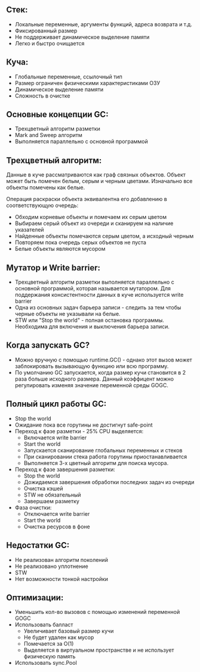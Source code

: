 ## Стек:
- Локальные переменные, аргументы функций, адреса возврата и т.д.
- Фиксированный размер
- Не поддерживает динамическое выделение памяти
- Легко и быстро очищается

## Куча:
- Глобальные переменные, ссылочный тип
- Размер ограничен физическими характеристиками ОЗУ
- Динамическое выделение памяти
- Сложность в очистке

## Основные концепции GC:
- Трехцветный алгоритм разметки
- Mark and Sweep алгоритм
- Выполняется параллельно с основной программой

## Трехцветный алгоритм:

Данные в куче рассматриваются как граф связных объектов. Объект может быть помечен белым, серым  и черным цветами. Изначально все объекты помечены как белые.

Операция раскраски объекта эквивалентна его добавлению в соответствующую очередь:
- Обходим корневые объекты и помечаем их серым цветом
- Выбираем серый объект из очереди и сканируем на наличие указателей
- Найденные объекты помечаются серым цветом, а исходный черным
- Повторяем пока очередь серых объектов не пуста
- Белые объекты являются мусором


## Мутатор и  Write barrier:
- Трехцветный алгоритм разметки выполняется параллельно с основной программой, которая называется мутатором. Для поддержания консистентности данных в куче используется write barrier
- Одна из основных задач барьера записи - следить за тем чтобы черные объекты не указывали на белые.
- STW или "Stop the world" - полная остановка программы. Необходима для включения и выключения барьера записи.


## Когда запускать GC?

- Можно вручную с помощью runtime.GC() - однако этот вызов может заблокировать вызывающую функцию или всю программу.
- По умолчанию GC запускается, когда размер кучи становится в 2 раза больше исходного размера. Данный коэффицент можно регулировать изменяя значение переменной среды GOGC.


## Полный цикл работы GC:
- Stop the world
- Ожидание пока все горутины не достигнут safe-point
- Переход к фазе разметки - 25% CPU выделяется:
	-  Включается write barrier
	- Start the world
	- Запускается сканирование глобальных переменных и стеков
	- При сканировании стека работа горутины приостанавливается
	- Выполняется 3-х цветный алгоритм для поиска мусора.
- Переход к фазе завершения разметки:
	- Stop the world
	- Дожидаемся завершения обработки последних задач из очереди
	- Очистка кэшей
	- STW не обязательный
	- Завершаем разметку
- Фаза очистки:
	- Отключается write barrier
	- Start the world
	- Очистка ресурсов в фоне

## Недостатки GC:
- Не реализован алгоритм поколений
- Не реализовано уплотнение
- STW
- Нет возможности тонкой настройки


## Оптимизации:
- Уменьшить кол-во вызовов с помощью изменений переменной GOGC
- Использовать балласт
	- Увеличивает базовый размер кучи
	- Не будет удален как мусор
	- Помечается за O(1)
	- Выделяется в виртуальном пространстве и не использует физическую память
- Использовать sync.Pool
